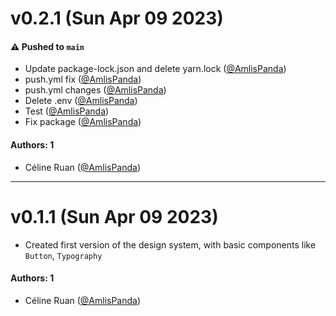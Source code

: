 # v0.2.1 (Sun Apr 09 2023)

#### ⚠️ Pushed to `main`

- Update package-lock.json and delete yarn.lock ([@AmlisPanda](https://github.com/AmlisPanda))
- push.yml fix ([@AmlisPanda](https://github.com/AmlisPanda))
- push.yml changes ([@AmlisPanda](https://github.com/AmlisPanda))
- Delete .env ([@AmlisPanda](https://github.com/AmlisPanda))
- Test ([@AmlisPanda](https://github.com/AmlisPanda))
- Fix package ([@AmlisPanda](https://github.com/AmlisPanda))

#### Authors: 1

- Céline Ruan ([@AmlisPanda](https://github.com/AmlisPanda))

---

# v0.1.1 (Sun Apr 09 2023)

- Created first version of the design system, with basic components like `Button`, `Typography`

#### Authors: 1

- Céline Ruan ([@AmlisPanda](https://github.com/AmlisPanda))
